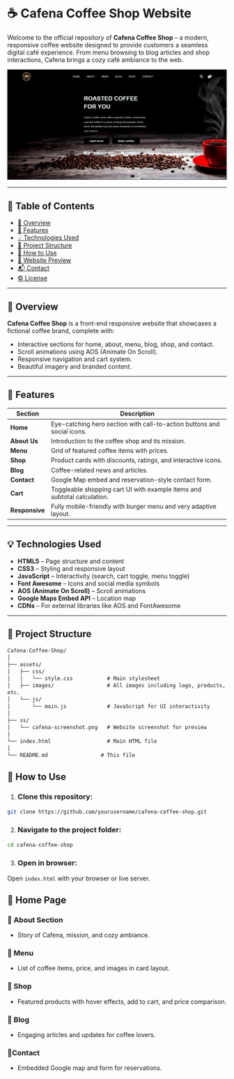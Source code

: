 # ☕ Cafena Coffee Shop Website

Welcome to the official repository of **Cafena Coffee Shop** – a modern, responsive coffee website designed to provide customers a seamless digital café experience. From menu browsing to blog articles and shop interactions, Cafena brings a cozy café ambiance to the web.

![Screenshot of Cafena Website](./ss/cafena-screenshot.png)

---

## 📑 Table of Contents

- [📌 Overview](#-overview)
- [🧩 Features](#-features)
- [💡 Technologies Used](#-technologies-used)
- [📂 Project Structure](#-project-structure)
- [🎯 How to Use](#-how-to-use)
- [📸 Website Preview](#-website-preview)
- [📬 Contact](#-contact)
- [©️ License](#️-license)

---

## 📌 Overview

**Cafena Coffee Shop** is a front-end responsive website that showcases a fictional coffee brand, complete with:

- Interactive sections for home, about, menu, blog, shop, and contact.
- Scroll animations using AOS (Animate On Scroll).
- Responsive navigation and cart system.
- Beautiful imagery and branded content.

---

## 🧩 Features

| Section        | Description                                                                 |
|----------------|-----------------------------------------------------------------------------|
| **Home**       | Eye-catching hero section with call-to-action buttons and social icons.     |
| **About Us**   | Introduction to the coffee shop and its mission.                            |
| **Menu**       | Grid of featured coffee items with prices.                                  |
| **Shop**       | Product cards with discounts, ratings, and interactive icons.               |
| **Blog**       | Coffee-related news and articles.                                           |
| **Contact**    | Google Map embed and reservation-style contact form.                        |
| **Cart**       | Toggleable shopping cart UI with example items and subtotal calculation.    |
| **Responsive** | Fully mobile-friendly with burger menu and very adaptive layout.                 |

---

## 💡 Technologies Used

- **HTML5** – Page structure and content
- **CSS3** – Styling and responsive layout
- **JavaScript** – Interactivity (search, cart toggle, menu toggle)
- **Font Awesome** – Icons and social media symbols
- **AOS (Animate On Scroll)** – Scroll animations
- **Google Maps Embed API** – Location map
- **CDNs** – For external libraries like AOS and FontAwesome

---

## 📂 Project Structure

```plaintext
Cafena-Coffee-Shop/
│
├── assets/
│   ├── css/
│   │   └── style.css           # Main stylesheet
│   ├── images/                 # All images including logo, products, etc.
│   └── js/
│       └── main.js             # JavaScript for UI interactivity
│
├── ss/
│   └── cafena-screenshot.png   # Website screenshot for preview
│
└── index.html                  # Main HTML file
│
└── README.md                 # This file
```
## 🎯 How to Use

1. ### Clone this repository:
```bash
git clone https://github.com/yourusername/cafena-coffee-shop.git
```

2. ### Navigate to the project folder:

```bash
cd cafena-coffee-shop
```

3. ### Open in browser:

Open `index.html` with your browser or live server.


## 📍 Home Page

### 🌱 About Section
- Story of Cafena, mission, and cozy ambiance.

### 🧾 Menu
- List of coffee items, price, and images in card layout.

### 🛒 Shop
- Featured products with hover effects, add to cart, and price comparison.

### 📰 Blog
- Engaging articles and updates for coffee lovers.

### 📍Contact
- Embedded Google map and form for reservations.

